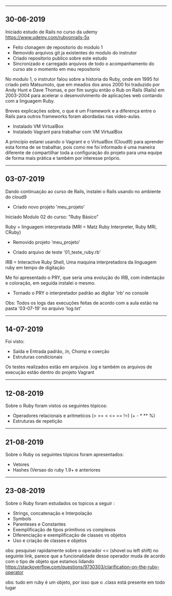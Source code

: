 --------------------------------------------------------
30-06-2019
--------------------------------------------------------
Iniciado estudo de Rails no curso da udemy
https://www.udemy.com/rubyonrails-5x

* Feito clonagem de repositorio do modulo 1
* Removido arquivos git ja existentes do modulo do instrutor
* Criado repositorio publico sobre este estudo
* Sincronizado e carregado arquivos de todo o acompanhamento do curso ate o momento em meu repositorio

No modulo 1, o instrutor falou sobre a historia do Ruby, onde em 1995 foi criado pelo Matsumoto, que em meados dos anos 2000 foi traduzido por Andy Hunt e Dave Thomas, e por fim surgiu então o Rub on Rails (Rails) em 2003-2004 para acelerar o desenvolvimento de aplicações web contando com a linguagem Ruby.

Breves explicações sobre, o que é um Framework e a diferença entre o Rails para outros frameworks foram abordadas nas video-aulas.

* Instalado VM VirtualBox
* Instalado Vagrant para trabalhar com VM VirtualBox

A princípio estarei usando o Vagrant e o VirtualBox (Cloud9) para aprender esta forma de se trabalhar, pois como me foi informado é uma maneira diferente de compartilhar toda a configuração do projeto para uma equipe de forma mais prática e também por interesse próprio.

--------------------------------------------------------
03-07-2019
--------------------------------------------------------

Dando continuação ao curso de Rails, instalei o Rails usando no ambiente do cloud9

* Criado novo projeto 'meu_projeto'

Iniciado Modulo 02 do curso: "Ruby Básico"

Ruby = linguagem interpretada (MRI = Matz Ruby Interpreter, Ruby MRI, CRuby)

* Removido projeto 'meu_projeto'

* Criado arquivo de teste '01_teste_ruby.rb'

IRB = Interactive Ruby Shell, Uma maquina interpretadora da linguagem ruby em tempo de digitação

Me foi apresentado o PRY, que seria uma evolução do IRB, com indentação e coloração, em seguida instalei o mesmo.

* Tornado o PRY o interpretador padrão ao digitar 'irb' no console

Obs: Todos os logs das execuções feitas de acordo com a aula estão na pasta '03-07-19' no arquivo 'log.txt'

--------------------------------------------------------
14-07-2019
--------------------------------------------------------

Foi visto:

* Saída e Entrada padrão, /n, Chomp e coerção
* Estruturas condicionais

Os testes realizados estão em arquivos .log e também os arquivos de execução estão dentro do projeto Vagrant


--------------------------------------------------------
12-08-2019
--------------------------------------------------------

Sobre o Ruby foram vistos os seguintes tópicos:

* Operadores relacionais e aritmeticos (> >= < <= == !=) (+ - * ** %)
* Estruturas de repetição

--------------------------------------------------------
21-08-2019
--------------------------------------------------------

Sobre o Ruby os seguintes tópicos foram apresentados:

* Vetores
* Hashes (Versao do ruby 1.9+ e anteriores


--------------------------------------------------------
23-08-2019
--------------------------------------------------------

Sobre o Ruby foram estudados os topicos a seguir :

* Strings, concatenação e Interpolação
* Symbols
* Parenteses e Constantes
* Exemplificação de tipos primitivos vs complexos
* Diferenciação e exemplificação de classes vs objetos
* Uso e criação de classes e objetos


obs: pesquisei rapidamente sobre o operador << (shovel ou left shift) no seguinte link, parece que a funcionalidade desse operador muda de acordo com o tipo de objeto que estamos lidando
https://stackoverflow.com/questions/9730303/clarification-on-the-ruby-operator

obs: tudo em ruby é um objeto, por isso que o .class está presente em todo lugar
